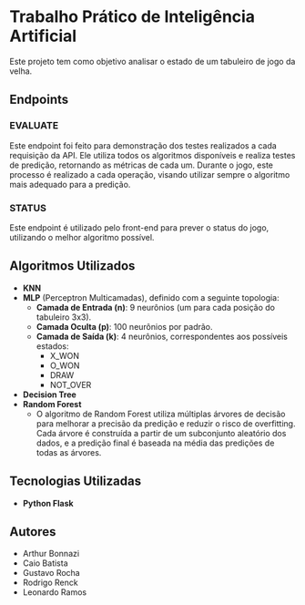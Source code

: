 # Trabalho Prático de Inteligência Artificial

Este projeto tem como objetivo analisar o estado de um tabuleiro de jogo da velha.

## Endpoints

### EVALUATE
Este endpoint foi feito para demonstração dos testes realizados a cada requisição da API. Ele utiliza todos os algoritmos disponíveis e realiza testes de predição, retornando as métricas de cada um. Durante o jogo, este processo é realizado a cada operação, visando utilizar sempre o algoritmo mais adequado para a predição.

### STATUS
Este endpoint é utilizado pelo front-end para prever o status do jogo, utilizando o melhor algoritmo possível.

## Algoritmos Utilizados

- **KNN**
- **MLP** (Perceptron Multicamadas), definido com a seguinte topologia:
  - **Camada de Entrada (n)**: 9 neurônios (um para cada posição do tabuleiro 3x3).
  - **Camada Oculta (p)**: 100 neurônios por padrão.
  - **Camada de Saída (k)**: 4 neurônios, correspondentes aos possíveis estados:
    - X_WON
    - O_WON
    - DRAW
    - NOT_OVER
- **Decision Tree**
- **Random Forest**
  - O algoritmo de Random Forest utiliza múltiplas árvores de decisão para melhorar a precisão da predição e reduzir o risco de overfitting. Cada árvore é construída a partir de um subconjunto aleatório dos dados, e a predição final é baseada na média das predições de todas as árvores.

## Tecnologias Utilizadas

- **Python Flask**

## Autores
- Arthur Bonnazi
- Caio Batista
- Gustavo Rocha
- Rodrigo Renck
- Leonardo Ramos
